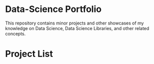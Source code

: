 # Data-Science Portfolio
This repository contains minor projects and other showcases of my knowledge on Data Science, Data Science Libraries, and other related concepts.

# Project List
